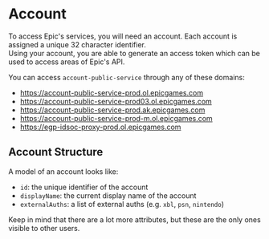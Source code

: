 # Account
To access Epic's services, you will need an account. Each account is assigned a unique 32 character identifier.  
Using your account, you are able to generate an access token which can be used to access areas of Epic's API.

You can access `account-public-service` through any of these domains:
- https://account-public-service-prod.ol.epicgames.com
- https://account-public-service-prod03.ol.epicgames.com
- https://account-public-service-prod.ak.epicgames.com
- https://account-public-service-prod-m.ol.epicgames.com
- https://egp-idsoc-proxy-prod.ol.epicgames.com

## Account Structure
A model of an account looks like:
- `id`: the unique identifier of the account
- `displayName`: the current display name of the account
- `externalAuths`: a list of external auths (e.g. `xbl`, `psn`, `nintendo`)

Keep in mind that there are a lot more attributes, but these are the only ones visible to other users.
